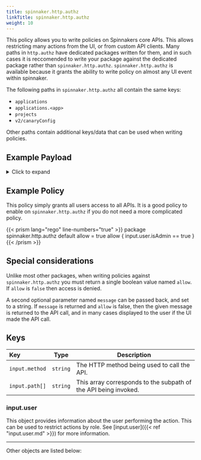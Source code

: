 ```yaml
---
title: spinnaker.http.authz
linkTitle: spinnaker.http.authz
weight: 10
---
```


This policy allows you to write policies on Spinnakers core APIs. This allows restricting many actions from the UI, or from custom API clients. Many paths in `http.authz` have dedicated packages written for them, and in such cases it is reccomended to write your package against the dedicated package rather than `spinnaker.http.authz`. `spinnaker.http.authz` is available because it grants the ability to write policy on almost any UI event within spinnaker.

The following paths in `spinnaker.http.authz` all contain the same keys:

 - `applications`
 - `applications.<app>`
 - `projects`
 - `v2/canaryConfig`

Other paths contain additional keys/data that can be used when writing policies.

## Example Payload

<details><summary>Click to expand</summary>

```json
{
  "input": {
    "method": "GET",
    "path": [
      "applications"
    ],
    "user": {
      "isAdmin": false,
      "roles": [
        {
          "name": "armory-io",
          "source": "GITHUB_TEAMS"
        },
        {
          "name": "productmanagers",
          "source": "GITHUB_TEAMS"
        }
      ],
      "username": "myUserName"
    }
  }
}
```
</details>

## Example Policy

This policy simply grants all users access to all APIs. It is a good policy to enable on `spinnaker.http.authz` if you do not need a more complicated policy.

{{< prism lang="rego" line-numbers="true" >}}
package spinnaker.http.authz
default allow = true
allow {
    input.user.isAdmin == true
}
{{< /prism >}}

## Special considerations

Unlike most other packages, when writing policies against `spinnaker.http.authz` you must return a single boolean value named `allow`. If `allow` is `false` then access is denied.

A second optional parameter named `message` can be passed back, and set to a string. If `message` is returned and `allow` is false, then the given message is returned to the API call, and in many cases displayed to the user if the UI made the API call.

 ## Keys

| Key                         | Type      | Description                                                     |
| :-------------------------- | --------- | --------------------------------------------------------------- |
| `input.method`              | `string`  | The HTTP method being used to call the API.                     |
| `input.path[]`              | `string`  | This array corresponds to the subpath of the API being invoked. |

### input.user

This object provides information about the user performing the action. This can be used to restrict actions by role. See [input.user]({{< ref "input.user.md" >}}) for more information.

<hr/>

Other objects are listed below:
